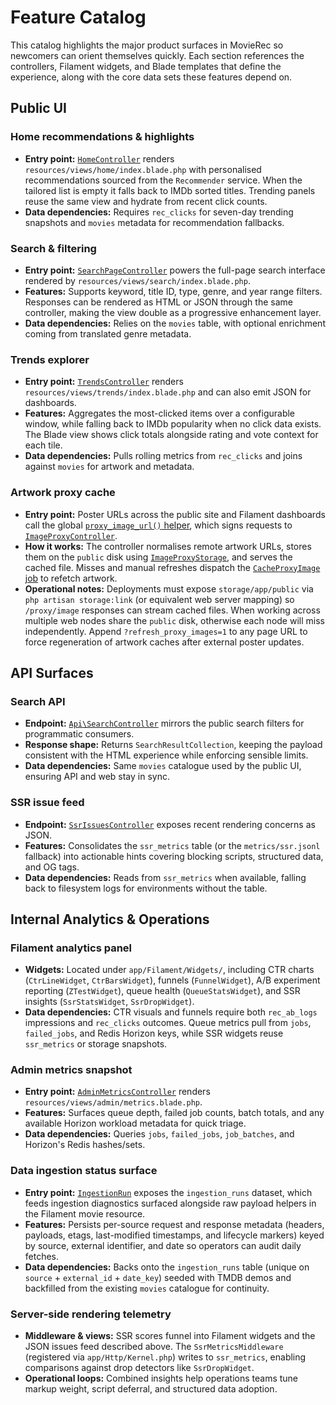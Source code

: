 # Feature Catalog

This catalog highlights the major product surfaces in MovieRec so newcomers can orient themselves quickly. Each section references the controllers, Filament widgets, and Blade templates that define the experience, along with the core data sets these features depend on.

## Public UI

### Home recommendations & highlights
- **Entry point:** [`HomeController`](../app/Http/Controllers/HomeController.php) renders `resources/views/home/index.blade.php` with personalised recommendations sourced from the `Recommender` service. When the tailored list is empty it falls back to IMDb sorted titles. Trending panels reuse the same view and hydrate from recent click counts.
- **Data dependencies:** Requires `rec_clicks` for seven-day trending snapshots and `movies` metadata for recommendation fallbacks.

### Search & filtering
- **Entry point:** [`SearchPageController`](../app/Http/Controllers/SearchPageController.php) powers the full-page search interface rendered by `resources/views/search/index.blade.php`.
- **Features:** Supports keyword, title ID, type, genre, and year range filters. Responses can be rendered as HTML or JSON through the same controller, making the view double as a progressive enhancement layer.
- **Data dependencies:** Relies on the `movies` table, with optional enrichment coming from translated genre metadata.

### Trends explorer
- **Entry point:** [`TrendsController`](../app/Http/Controllers/TrendsController.php) renders `resources/views/trends/index.blade.php` and can also emit JSON for dashboards.
- **Features:** Aggregates the most-clicked items over a configurable window, while falling back to IMDb popularity when no click data exists. The Blade view shows click totals alongside rating and vote context for each tile.
- **Data dependencies:** Pulls rolling metrics from `rec_clicks` and joins against `movies` for artwork and metadata.

### Artwork proxy cache
- **Entry point:** Poster URLs across the public site and Filament dashboards call the global [`proxy_image_url()` helper](../app/Support/helpers.php), which signs requests to [`ImageProxyController`](../app/Http/Controllers/ImageProxyController.php).
- **How it works:** The controller normalises remote artwork URLs, stores them on the `public` disk using [`ImageProxyStorage`](../app/Support/ImageProxyStorage.php), and serves the cached file. Misses and manual refreshes dispatch the [`CacheProxyImage` job](../app/Jobs/CacheProxyImage.php) to refetch artwork.
- **Operational notes:** Deployments must expose `storage/app/public` via `php artisan storage:link` (or equivalent web server mapping) so `/proxy/image` responses can stream cached files. When working across multiple web nodes share the `public` disk, otherwise each node will miss independently. Append `?refresh_proxy_images=1` to any page URL to force regeneration of artwork caches after external poster updates.

## API Surfaces

### Search API
- **Endpoint:** [`Api\SearchController`](../app/Http/Controllers/Api/SearchController.php) mirrors the public search filters for programmatic consumers.
- **Response shape:** Returns `SearchResultCollection`, keeping the payload consistent with the HTML experience while enforcing sensible limits.
- **Data dependencies:** Same `movies` catalogue used by the public UI, ensuring API and web stay in sync.

### SSR issue feed
- **Endpoint:** [`SsrIssuesController`](../app/Http/Controllers/SsrIssuesController.php) exposes recent rendering concerns as JSON.
- **Features:** Consolidates the `ssr_metrics` table (or the `metrics/ssr.jsonl` fallback) into actionable hints covering blocking scripts, structured data, and OG tags.
- **Data dependencies:** Reads from `ssr_metrics` when available, falling back to filesystem logs for environments without the table.

## Internal Analytics & Operations

### Filament analytics panel
- **Widgets:** Located under `app/Filament/Widgets/`, including CTR charts (`CtrLineWidget`, `CtrBarsWidget`), funnels (`FunnelWidget`), A/B experiment reporting (`ZTestWidget`), queue health (`QueueStatsWidget`), and SSR insights (`SsrStatsWidget`, `SsrDropWidget`).
- **Data dependencies:** CTR visuals and funnels require both `rec_ab_logs` impressions and `rec_clicks` outcomes. Queue metrics pull from `jobs`, `failed_jobs`, and Redis Horizon keys, while SSR widgets reuse `ssr_metrics` or storage snapshots.

### Admin metrics snapshot
- **Entry point:** [`AdminMetricsController`](../app/Http/Controllers/AdminMetricsController.php) renders `resources/views/admin/metrics.blade.php`.
- **Features:** Surfaces queue depth, failed job counts, batch totals, and any available Horizon workload metadata for quick triage.
- **Data dependencies:** Queries `jobs`, `failed_jobs`, `job_batches`, and Horizon's Redis hashes/sets.

### Data ingestion status surface
- **Entry point:** [`IngestionRun`](../app/Models/IngestionRun.php) exposes the `ingestion_runs` dataset, which feeds ingestion diagnostics surfaced alongside raw payload helpers in the Filament movie resource.
- **Features:** Persists per-source request and response metadata (headers, payloads, etags, last-modified timestamps, and lifecycle markers) keyed by source, external identifier, and date so operators can audit daily fetches.
- **Data dependencies:** Backs onto the `ingestion_runs` table (unique on `source` + `external_id` + `date_key`) seeded with TMDB demos and backfilled from the existing `movies` catalogue for continuity.

### Server-side rendering telemetry
- **Middleware & views:** SSR scores funnel into Filament widgets and the JSON issues feed described above. The `SsrMetricsMiddleware` (registered via `app/Http/Kernel.php`) writes to `ssr_metrics`, enabling comparisons against drop detectors like `SsrDropWidget`.
- **Operational loops:** Combined insights help operations teams tune markup weight, script deferral, and structured data adoption.
